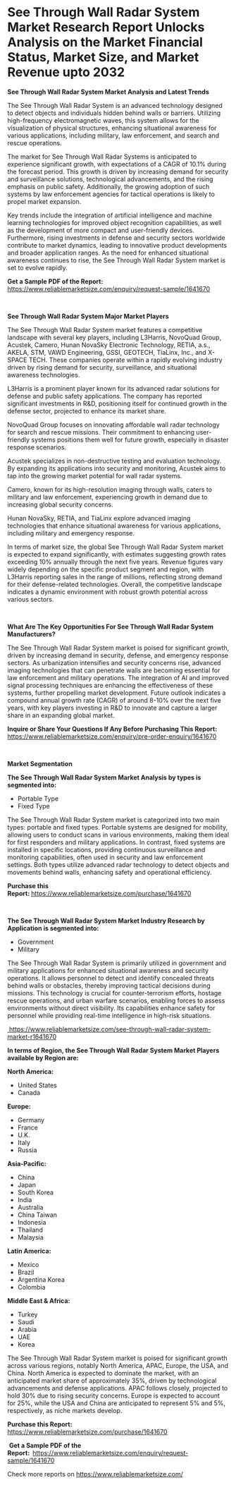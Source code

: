 <p><h1>See Through Wall Radar System Market Research Report Unlocks Analysis on the Market Financial Status, Market Size, and Market Revenue upto 2032</h1></p><p><strong>See Through Wall Radar System Market Analysis and Latest Trends</strong></p>
<p><p>The See Through Wall Radar System is an advanced technology designed to detect objects and individuals hidden behind walls or barriers. Utilizing high-frequency electromagnetic waves, this system allows for the visualization of physical structures, enhancing situational awareness for various applications, including military, law enforcement, and search and rescue operations. </p><p>The market for See Through Wall Radar Systems is anticipated to experience significant growth, with expectations of a CAGR of 10.1% during the forecast period. This growth is driven by increasing demand for security and surveillance solutions, technological advancements, and the rising emphasis on public safety. Additionally, the growing adoption of such systems by law enforcement agencies for tactical operations is likely to propel market expansion. </p><p>Key trends include the integration of artificial intelligence and machine learning technologies for improved object recognition capabilities, as well as the development of more compact and user-friendly devices. Furthermore, rising investments in defense and security sectors worldwide contribute to market dynamics, leading to innovative product developments and broader application ranges. As the need for enhanced situational awareness continues to rise, the See Through Wall Radar System market is set to evolve rapidly.</p></p>
<p><strong>Get a Sample PDF of the Report:&nbsp;</strong> <a href="https://www.reliablemarketsize.com/enquiry/request-sample/1641670?utm_campaign=1998&utm_medium=2&utm_source=Github&utm_content=ia&utm_term=11022025&utm_id=see-through-wall-radar-system">https://www.reliablemarketsize.com/enquiry/request-sample/1641670</a></p>
<p>&nbsp;</p>
<p><strong>See Through Wall Radar System Major Market Players</strong></p>
<p><p>The See Through Wall Radar System market features a competitive landscape with several key players, including L3Harris, NovoQuad Group, Acustek, Camero, Hunan NovaSky Electronic Technology, RETIA, a.s., AKELA, STM, VAWD Engineering, GSSI, GEOTECH, TiaLinx, Inc., and X-SPACE TECH. These companies operate within a rapidly evolving industry driven by rising demand for security, surveillance, and situational awareness technologies.</p><p>L3Harris is a prominent player known for its advanced radar solutions for defense and public safety applications. The company has reported significant investments in R&D, positioning itself for continued growth in the defense sector, projected to enhance its market share.</p><p>NovoQuad Group focuses on innovating affordable wall radar technology for search and rescue missions. Their commitment to enhancing user-friendly systems positions them well for future growth, especially in disaster response scenarios.</p><p>Acustek specializes in non-destructive testing and evaluation technology. By expanding its applications into security and monitoring, Acustek aims to tap into the growing market potential for wall radar systems.</p><p>Camero, known for its high-resolution imaging through walls, caters to military and law enforcement, experiencing growth in demand due to increasing global security concerns. </p><p>Hunan NovaSky, RETIA, and TiaLinx explore advanced imaging technologies that enhance situational awareness for various applications, including military and emergency response.</p><p>In terms of market size, the global See Through Wall Radar System market is expected to expand significantly, with estimates suggesting growth rates exceeding 10% annually through the next five years. Revenue figures vary widely depending on the specific product segment and region, with L3Harris reporting sales in the range of millions, reflecting strong demand for their defense-related technologies. Overall, the competitive landscape indicates a dynamic environment with robust growth potential across various sectors.</p></p>
<p>&nbsp;</p>
<p><strong>What Are The Key Opportunities For See Through Wall Radar System Manufacturers?</strong></p>
<p><p>The See Through Wall Radar System market is poised for significant growth, driven by increasing demand in security, defense, and emergency response sectors. As urbanization intensifies and security concerns rise, advanced imaging technologies that can penetrate walls are becoming essential for law enforcement and military operations. The integration of AI and improved signal processing techniques are enhancing the effectiveness of these systems, further propelling market development. Future outlook indicates a compound annual growth rate (CAGR) of around 8-10% over the next five years, with key players investing in R&D to innovate and capture a larger share in an expanding global market.</p></p>
<p><strong>Inquire or Share Your Questions If Any Before Purchasing This Report:</strong> <a href="https://www.reliablemarketsize.com/enquiry/pre-order-enquiry/1641670?utm_campaign=1998&utm_medium=2&utm_source=Github&utm_content=ia&utm_term=11022025&utm_id=see-through-wall-radar-system">https://www.reliablemarketsize.com/enquiry/pre-order-enquiry/1641670</a></p>
<p>&nbsp;</p>
<p><strong>Market Segmentation</strong></p>
<p><strong>The See Through Wall Radar System Market Analysis by types is segmented into:</strong></p>
<p><ul><li>Portable Type</li><li>Fixed Type</li></ul></p>
<p><p>The See Through Wall Radar System market is categorized into two main types: portable and fixed types. Portable systems are designed for mobility, allowing users to conduct scans in various environments, making them ideal for first responders and military applications. In contrast, fixed systems are installed in specific locations, providing continuous surveillance and monitoring capabilities, often used in security and law enforcement settings. Both types utilize advanced radar technology to detect objects and movements behind walls, enhancing safety and operational efficiency.</p></p>
<p><strong>Purchase this Report:&nbsp;</strong><a href="https://www.reliablemarketsize.com/purchase/1641670?utm_campaign=1998&utm_medium=2&utm_source=Github&utm_content=ia&utm_term=11022025&utm_id=see-through-wall-radar-system">https://www.reliablemarketsize.com/purchase/1641670</a></p>
<p>&nbsp;</p>
<p><strong>The See Through Wall Radar System Market Industry Research by Application is segmented into:</strong></p>
<p><ul><li>Government</li><li>Military</li></ul></p>
<p><p>The See Through Wall Radar System is primarily utilized in government and military applications for enhanced situational awareness and security operations. It allows personnel to detect and identify concealed threats behind walls or obstacles, thereby improving tactical decisions during missions. This technology is crucial for counter-terrorism efforts, hostage rescue operations, and urban warfare scenarios, enabling forces to assess environments without direct visibility. Its capabilities enhance safety for personnel while providing real-time intelligence in high-risk situations.</p></p>
<p><a href="https://www.reliablemarketsize.com/see-through-wall-radar-system-market-r1641670?utm_campaign=1998&utm_medium=2&utm_source=Github&utm_content=ia&utm_term=11022025&utm_id=see-through-wall-radar-system">&nbsp;https://www.reliablemarketsize.com/see-through-wall-radar-system-market-r1641670</a></p>
<p><strong>In terms of Region, the See Through Wall Radar System Market Players available by Region are:</strong></p>
<p>
    <p> <strong> North America: </strong>
        <ul>
            <li>United States</li>
            <li>Canada</li>
        </ul>
        </p> 
    <p> <strong> Europe: </strong>
        <ul>
            <li>Germany</li>
            <li>France</li>
            <li>U.K.</li>
            <li>Italy</li>
            <li>Russia</li>
        </ul>
        </p> 
    <p> <strong> Asia-Pacific: </strong>
        <ul>
            <li>China</li>
            <li>Japan</li>
            <li>South Korea</li>
            <li>India</li>
            <li>Australia</li>
            <li>China Taiwan</li>
            <li>Indonesia</li>
            <li>Thailand</li>
            <li>Malaysia</li>
        </ul>
        </p> 
    <p> <strong> Latin America: </strong>
        <ul>
            <li>Mexico</li>
            <li>Brazil</li>
            <li>Argentina Korea</li>
            <li>Colombia</li>
        </ul>
        </p> 
    <p> <strong> Middle East & Africa: </strong>
        <ul>
            <li>Turkey</li>
            <li>Saudi</li>
            <li>Arabia</li>
            <li>UAE</li>
            <li>Korea</li>
        </ul>
    </p>
    </p>
<p><p>The See Through Wall Radar System market is poised for significant growth across various regions, notably North America, APAC, Europe, the USA, and China. North America is expected to dominate the market, with an anticipated market share of approximately 35%, driven by technological advancements and defense applications. APAC follows closely, projected to hold 30% due to rising security concerns. Europe is expected to account for 25%, while the USA and China are anticipated to represent 5% and 5%, respectively, as niche markets develop.</p></p>
<p><strong>Purchase this Report: </strong><a href="https://www.reliablemarketsize.com/purchase/1641670?utm_campaign=1998&utm_medium=2&utm_source=Github&utm_content=ia&utm_term=11022025&utm_id=see-through-wall-radar-system">https://www.reliablemarketsize.com/purchase/1641670</a></p>
<p>&nbsp;<strong>Get a Sample PDF of the Report:&nbsp;&nbsp;</strong><a href="https://www.reliablemarketsize.com/enquiry/request-sample/1641670?utm_campaign=1998&utm_medium=2&utm_source=Github&utm_content=ia&utm_term=11022025&utm_id=see-through-wall-radar-system">https://www.reliablemarketsize.com/enquiry/request-sample/1641670</a></p>
<p><strong></strong></p>
<p>Check more reports on <a href="https://www.reliablemarketsize.com/?utm_campaign=1998&utm_medium=2&utm_source=Github&utm_content=ia&utm_term=11022025&utm_id=see-through-wall-radar-system">https://www.reliablemarketsize.com/</a></p>
